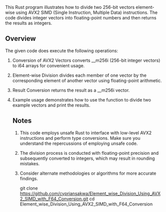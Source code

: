 This Rust program illustrates how to divide two 256-bit vectors element-wise using AVX2 SIMD (Single Instruction, Multiple Data) instructions. 
The code divides integer vectors into floating-point numbers and then returns the results as integers.

## Overview
The given code does execute the following operations:
1. Conversion of AVX2 Vectors converts __m256i (256-bit integer vectors) to i64 arrays for convenient usage.
2. Element-wise Division divides each member of one vector by the corresponding element of another vector using floating-point arithmetic.
3. Result Conversion returns the result as a __m256i vector.
4. Example usage demonstrates how to use the function to divide two example vectors and print the results.

   ## Notes
   1. This code employs unsafe Rust to interface with low-level AVX2 instructions and perform type conversions. Make sure you understand the repercussions of employing unsafe code.
   2. The division process is conducted with floating-point precision and subsequently converted to integers, which may result in rounding mistakes.
   3. Consider alternate methodologies or algorithms for more accurate findings.
  
      git clone https://github.com/cypriansakwa/Element_wise_Division_Using_AVX2_SIMD_with_F64_Conversion.git
      cd Element_wise_Division_Using_AVX2_SIMD_with_F64_Conversion
